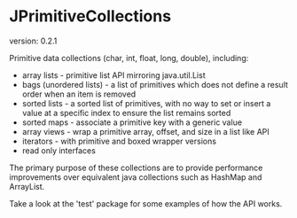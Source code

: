 JPrimitiveCollections
==============
version: 0.2.1

Primitive data collections (char, int, float, long, double), including:
* array lists - primitive list API mirroring java.util.List
* bags (unordered lists) - a list of primitives which does not define a result order when an item is removed
* sorted lists - a sorted list of primitives, with no way to set or insert a value at a specific index to ensure the list remains sorted
* sorted maps - associate a primitive key with a generic value
* array views - wrap a primitive array, offset, and size in a list like API
* iterators - with primitive and boxed wrapper versions
* read only interfaces

The primary purpose of these collections are to provide performance improvements over equivalent java collections such as HashMap and ArrayList.

Take a look at the 'test' package for some examples of how the API works.
